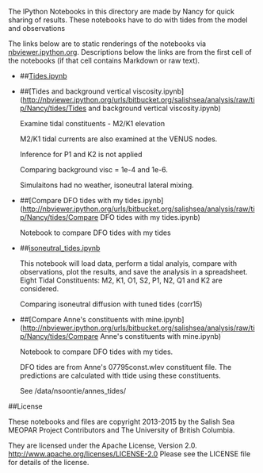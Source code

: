 The IPython Notebooks in this directory are made by Nancy for
quick sharing of results. These notebooks have to do with tides from the model and observations

The links below are to static renderings of the notebooks via
[nbviewer.ipython.org](http://nbviewer.ipython.org/).
Descriptions below the links are from the first cell of the notebooks
(if that cell contains Markdown or raw text).

* ##[Tides.ipynb](http://nbviewer.ipython.org/urls/bitbucket.org/salishsea/analysis/raw/tip/Nancy/tides/Tides.ipynb)  
    
* ##[Tides and background vertical viscosity.ipynb](http://nbviewer.ipython.org/urls/bitbucket.org/salishsea/analysis/raw/tip/Nancy/tides/Tides and background vertical viscosity.ipynb)  
    
    Examine tidal constituents - M2/K1 elevation  
      
    M2/K1 tidal currents are also examined at the VENUS nodes.  
      
    Inference for P1 and K2 is not applied  
      
    Comparing background visc = 1e-4 and 1e-6.   
      
    Simulaitons had no weather, isoneutral lateral mixing.  

* ##[Compare DFO tides with my tides.ipynb](http://nbviewer.ipython.org/urls/bitbucket.org/salishsea/analysis/raw/tip/Nancy/tides/Compare DFO tides with my tides.ipynb)  
    
    Notebook to compare DFO tides with my tides  

* ##[isoneutral_tides.ipynb](http://nbviewer.ipython.org/urls/bitbucket.org/salishsea/analysis/raw/tip/Nancy/tides/isoneutral_tides.ipynb)  
    
    This notebook will load data, perform a tidal analyis, compare with observations, plot the results, and save the analysis in a spreadsheet.  Eight Tidal Constituents: M2, K1, O1, S2, P1, N2, Q1 and K2 are considered.  
      
    Comparing isoneutral diffusion with tuned tides (corr15)  

* ##[Compare Anne's constituents with mine.ipynb](http://nbviewer.ipython.org/urls/bitbucket.org/salishsea/analysis/raw/tip/Nancy/tides/Compare Anne's constituents with mine.ipynb)  
    
    Notebook to compare DFO tides with my tides.   
      
    DFO tides are from Anne's 07795const.wlev constituent file. The predictions are calculated with ttide using these constituents.  
      
    See /data/nsoontie/annes_tides/  


##License

These notebooks and files are copyright 2013-2015
by the Salish Sea MEOPAR Project Contributors
and The University of British Columbia.

They are licensed under the Apache License, Version 2.0.
http://www.apache.org/licenses/LICENSE-2.0
Please see the LICENSE file for details of the license.
